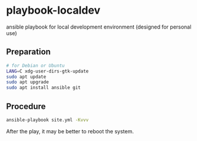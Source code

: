 # playbook-localdev
ansible playbook for local development environment (designed for personal use)


## Preparation

```sh
# for Debian or Ubuntu
LANG=C xdg-user-dirs-gtk-update
sudo apt update
sudo apt upgrade
sudo apt install ansible git
```

## Procedure

```sh
ansible-playbook site.yml -Kvvv
```

After the play, it may be better to reboot the system.
